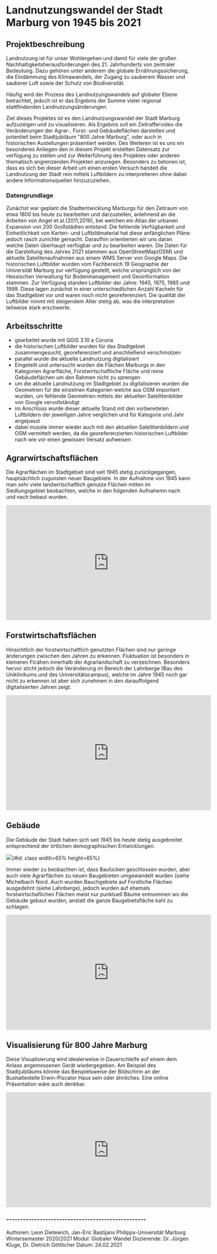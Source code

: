 # Landnutzungswandel der Stadt Marburg von 1945 bis 2021

## Projektbeschreibung

Landnutzung ist für unser Wohlergehen und damit für viele der großen Nachhaltigkeitsherausforderungen des 21. Jahrhunderts von zentraler Bedeutung. Dazu gehören unter anderem die globale Ernährungssicherung, die Eindämmung des Klimawandels, der Zugang zu sauberem Wasser und sauberer Luft sowie der Schutz von Biodiversität.

Häufig wird der Prozess des Landnutzungswandels auf globaler Ebene betrachtet, jedoch ist er das Ergebnis der Summe vieler regional stattfindenden Landnutzungsänderungen.

Ziel dieses Projektes ist es den Landnutzungswandel der Stadt Marburg aufzuzeigen und zu visualisieren. Als Ergebnis soll ein Zeitraffervideo die Veränderungen der Agrar-, Forst- und Gebäudeflächen darstellen und potentiell beim Stadtjubiläum "800 Jahre Marburg", oder auch in historischen Austellungen präsentiert werden.
Des Weiteren ist es uns ein besonderes Anliegen den in diesem Projekt erstellten Datensatz zur verfügung zu stellen und zur Weiterführung des Projektes oder anderen thematisch angrenzenden Projekten anzuregen.
Besonders zu betonen ist, dass es sich bei dieser Arbeit um einen ersten Versuch handelt die Landnutzung der Stadt rein mittels Luftbildern zu interpretieren ohne dabei andere Informationsquellen hinzuzuziehen. 

### Datengrundlage
Zunächst war geplant die Stadtentwicklung Marburgs für den Zeitraum von etwa 1800 bis heute zu bearbeiten und darzustellen, anlehnend an die Arbeiten von Angel et.al.(2011,2016), bei welchen ein Atlas der urbanen Expansion von 200 Großstädten entstand. Die fehlende Verfügbarkeit und Einheitlichkeit von Karten- und Luftbildmaterial hat diese anfänglichen Pläne jedoch rasch zunichte gemacht. Daraufhin orientierten wir uns daran welche Daten überhaupt verfügbar und zu bearbeiten waren. Die Daten für die Darstellung des Jahres 2021 stammen aus OpenStreetMap(OSM) und aktuelle Satelitenaufnahmen aus einem WMS Server von Google Maps.
Die historischen Luftbilder wurden vom Fachbereich 19 Geographie der Universität Marburg zur verfügung gestellt, welche ursprünglich von der Hessischen Verwaltung für Bodenmanagement und Geoinformation stammen. Zur Verfügung standen Luftbilder der Jahre: 1945, 1975, 1985 und 1999.
Diese lagen zunächst in einer unterschiedlichen Anzahl Kacheln für das Stadtgebiet vor und waren noch nicht georeferenziert. 
Die qualität der Luftbilder nimmt mit steigendem Alter stetig ab, was die interpretation teilweise stark erschwerte.

## Arbeitsschritte
- gearbeitet wurde mit QGIS 3.10 a Coruna
- die historischen Luftbilder wurden für das Stadtgebiet zusammengesucht, georeferenziert und anschließend verschmolzen
- parallel wurde die aktuelle Landnutzung digitalisiert
- Eingeteilt und untersucht wurden die Flächen Marburgs in den Kategorien Agrarfläche, Forstwirtschaftliche Fläche und reine Gebäudeflächen um den Rahmen nicht zu sprengen
- um die aktuelle Landnutzung im Stadtgebiet zu digitalisieren wurden die Geometrien für die einzelnen Kategorien welche aus OSM importiert wurden, um fehlende Geometrien mittels der aktuellen Satellitenbilder von Google vervollständigt
- im Anschluss wurde dieser aktuelle Stand mit den vorbereiteten Luftbildern der jeweiligen Jahre verglichen und für Kategorie und Jahr angepasst
- dabei musste immer wieder auch mit den aktuellen Satellitenbildern und OSM vermittelt werden, da die georeferenzierten historischen Luftbilder nach wie vor einen gewissen Versatz aufweisen

## Agrarwirtschaftsflächen
Die Agrarflächen im Stadtgebiet sind seit 1945 stetig zurückgegangen, hauptsächlich zugunsten neuer Baugebiete. In der Aufnahme von 1945 kann man sehr viele landwirtschaftlich genutze Flächen mitten im Siedlungsgebiet beobachten, welche in den folgenden Aufnahemn nach und nach bebaut wurden.

<iframe width="560" height="315" src="https://www.youtube.com/embed/j8KIbKlCRjA" frameborder="0" allow="accelerometer; autoplay; clipboard-write; encrypted-media; gyroscope; picture-in-picture" allowfullscreen></iframe>

## Forstwirtschaftsflächen
Hinsichtlich der forstwirtschaftlich genutzten Flächen sind nur geringe änderungen zwischen den Jahren zu erkennen. Fluktuation ist besonders in kleineren Flcähen innerhalb der Agrarlandschaft zu verzeichnen. Besonders hervor sticht jedoch die Veränderung im Bereich der Lahnberge (Bau des Uniklinikums und des Universitätscampus), welche im Jahre 1945 noch gar nicht zu erkennen ist aber sich zunehmen in den darauffolgend digitalisierten Jahren zeigt.

<iframe width="560" height="315" src="https://www.youtube.com/embed/pH_Id7xFS1k" frameborder="0" allow="accelerometer; autoplay; clipboard-write; encrypted-media; gyroscope; picture-in-picture" allowfullscreen></iframe>

## Gebäude
Die Gebäude der Stadt haben sich seit 1945 bis heute stetig ausgebreitet entsprechend der örtlichen demographischen Entwicklungen.

![](C:/Users/Diete/OneDrive/Desktop/Globaler-Wandel/Visualisierung/Demographie_Marburg.png){#id .class width=65% height=65%}

Immer wieder zu beobachten ist, dass Baulücken geschlossen wurden, aber auch viele Agrarflächen zu neuen Baugebieten umgewandelt wurden (siehe Michelbach Nord. Auch wurden Bauchgebiete auf Forstliche Flächen ausgedehnt (siehe Lahnberge), jedoch wurden auf ehemals forstwirtschaflichen Flächen meist nur punktuell Bäume entnommen wo die Gebäude gebaut wurden, anstatt die ganze Baugebietsfläche kahl zu schlagen.

<iframe width="560" height="315" src="https://www.youtube.com/embed/DWtefynTbcg" frameborder="0" allow="accelerometer; autoplay; clipboard-write; encrypted-media; gyroscope; picture-in-picture" allowfullscreen></iframe>


## Visualisierung für 800 Jahre Marburg

Diese Visualisierung wird idealerweise in Dauerschleife auf einem dem Anlass angemessenen Gerät wiedergegeben.
Am Beispiel des Stadtjubiläums könnte das Beispielsweise der Bildschirm an der Bushaltestelle Erwin-Piscator Haus sein oder ähnliches. Eine online Präsentation wäre auch denkbar.

<iframe width="560" height="315" src="https://www.youtube.com/embed/mCGnWKsgfyI" frameborder="0" allow="accelerometer; autoplay; clipboard-write; encrypted-media; gyroscope; picture-in-picture" allowfullscreen></iframe>

### --------------------------------------------------
Authoren: Leon Dietewich, Jan-Eric Bastijans
Philipps-Universität Marburg
Wintersemester 2020/2021
Modul: Globaler Wandel
Dozierende: Dr. Jürgen Kluge, Dr. Dietrich Göttlicher
Datum: 24.02.2021

